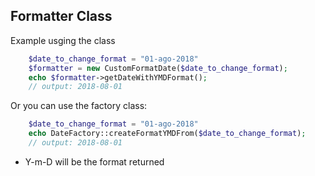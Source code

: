 ## Formatter Class

Example usging the class

```php
    $date_to_change_format = "01-ago-2018"
    $formatter = new CustomFormatDate($date_to_change_format);
    echo $formatter->getDateWithYMDFormat();
    // output: 2018-08-01
```
Or you can use the factory class:

```php
    $date_to_change_format = "01-ago-2018"
    echo DateFactory::createFormatYMDFrom($date_to_change_format);
    // output: 2018-08-01
```

* Y-m-D will be the format returned

